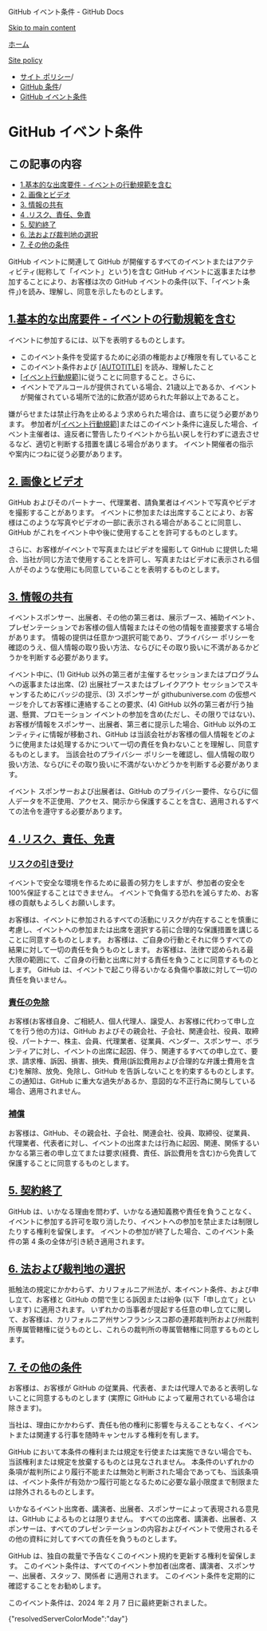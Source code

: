 GitHub イベント条件 - GitHub Docs

[Skip to main content](#main-content)

[ホーム](/ja)

[Site policy](/ja/site-policy)

* [サイト ポリシー](/ja/site-policy)/
* [GitHub 条件](/ja/site-policy/github-terms)/
* [GitHub イベント条件](/ja/site-policy/github-terms/github-event-terms)

GitHub イベント条件
==========

この記事の内容
----------

* [1.基本的な出席要件 - イベントの行動規範を含む](#1-basic-requirements-to-attend---including-the-event-code-of-conduct)
* [2. 画像とビデオ](#2-pictures-and-videos)
* [3. 情報の共有](#3-information-sharing)
* [4 .リスク、責任、免責](#4-risk-liability-and-indemnity)
* [5. 契約終了](#5-termination)
* [6. 法および裁判地の選択](#6-choice-of-law-and-venue)
* [7. その他の条件](#7-miscellaneous-terms)

GitHub イベントに関連して GitHub が開催するすべてのイベントまたはアクティビティ(総称して「イベント」という)を含む GitHub イベントに返事または参加することにより、お客様は次の GitHub イベントの条件(以下、「イベント条件」)を読み、理解し、同意を示したものとします。

[1.基本的な出席要件 - イベントの行動規範を含む](#1-basic-requirements-to-attend---including-the-event-code-of-conduct)
----------

イベントに参加するには、以下を表明するものとします。

* このイベント条件を受諾するために必須の権能および権限を有していること
* このイベント条件および [[AUTOTITLE]](/ja/site-policy/github-terms/github-terms-of-service) を読み、理解したこと
* [[イベント行動規範]](/ja/site-policy/github-terms/github-event-code-of-conduct)に従うことに同意すること。さらに、
* イベントでアルコールが提供されている場合、21歳以上であるか、イベントが開催されている場所で法的に飲酒が認められた年齢以上であること。

嫌がらせまたは禁止行為を止めるよう求められた場合は、直ちに従う必要があります。 参加者が[[イベント行動規範]](/ja/site-policy/github-terms/github-event-code-of-conduct)またはこのイベント条件に違反した場合、イベント主催者は、違反者に警告したりイベントから払い戻しを行わずに退去させるなど、適切と判断する措置を講じる場合があります。 イベント開催者の指示や案内につねに従う必要があります。

[2. 画像とビデオ](#2-pictures-and-videos)
----------

GitHub およびそのパートナー、代理業者、請負業者はイベントで写真やビデオを撮影することがあります。 イベントに参加または出席することにより、お客様はこのような写真やビデオの一部に表示される場合があることに同意し、GitHub がこれをイベント中や後に使用することを許可するものとします。

さらに、お客様がイベントで写真またはビデオを撮影して GitHub に提供した場合、当社が同じ方法で使用することを許可し、写真またはビデオに表示される個人がそのような使用にも同意していることを表明するものとします。

[3. 情報の共有](#3-information-sharing)
----------

イベントスポンサー、出展者、その他の第三者は、展示ブース、補助イベント、プレゼンテーションでお客様の個人情報またはその他の情報を直接要求する場合があります。 情報の提供は任意かつ選択可能であり、プライバシー ポリシーを確認のうえ、個人情報の取り扱い方法、ならびにその取り扱いに不満があるかどうかを判断する必要があります。

イベント中に、(1) GitHub 以外の第三者が主催するセッションまたはプログラムへの返事または出席、(2) 出展社ブースまたはブレイクアウト セッションでスキャンするためにバッジの提示、(3) スポンサーが githubuniverse.com の仮想ページを介してお客様に連絡することの要求、(4) GitHub 以外の第三者が行う抽選、懸賞、プロモーション イベントの参加を含め(ただし、その限りではない)、お客様が情報をスポンサー、出展者、第三者に提示した場合、GitHub 以外のエンティティに情報が移動され、GitHub は当該会社がお客様の個人情報をどのように使用または処理するかについて一切の責任を負わないことを理解し、同意するものとします。 当該会社のプライバシー ポリシーを確認し、個人情報の取り扱い方法、ならびにその取り扱いに不満がないかどうかを判断する必要があります。

イベント スポンサーおよび出展者は、GitHub のプライバシー要件、ならびに個人データを不正使用、アクセス、開示から保護することを含む、適用されるすべての法令を遵守する必要があります。

[4 .リスク、責任、免責](#4-risk-liability-and-indemnity)
----------

### [リスクの引き受け](#assumption-of-risk) ###

イベントで安全な環境を作るために最善の努力をしますが、参加者の安全を100%保証することはできません。 イベントで負傷する恐れを減らすため、お客様の貢献もよろしくお願いします。

お客様は、イベントに参加されるすべての活動にリスクが内在することを慎重に考慮し、イベントへの参加または出席を選択する前に合理的な保護措置を講じることに同意するものとします。 お客様は、ご自身の行動とそれに伴うすべての結果に対して一切の責任を負うものとします。 お客様は、法律で認められる最大限の範囲にて、ご自身の行動と出席に対する責任を負うことに同意するものとします。 GitHub は、イベントで起こり得るいかなる負傷や事故に対して一切の責任を負いません。

### [責任の免除](#release-of-liability) ###

お客様(お客様自身、ご相続人、個人代理人、譲受人、お客様に代わって申し立てを行う他の方)は、GitHub およびその親会社、子会社、関連会社、役員、取締役、パートナー、株主、会員、代理業者、従業員、ベンダー、スポンサー、ボランティアに対し、イベントの出席に起因、伴う、関連するすべての申し立て、要求、請求権、訴因、損害、損失、費用(訴訟費用および合理的な弁護士費用を含む)を解除、放免、免除し、GitHub を告訴しないことを約束するものとします。 この通知は、GitHub に重大な過失があるか、意図的な不正行為に関与している場合、適用されません。

### [補償](#indemnity) ###

お客様は、GitHub、その親会社、子会社、関連会社、役員、取締役、従業員、代理業者、代表者に対し、イベントの出席または行為に起因、関連、関係するいかなる第三者の申し立てまたは要求(経費、責任、訴訟費用を含む)から免責して保護することに同意するものとします。

[5. 契約終了](#5-termination)
----------

GitHub は、いかなる理由を問わず、いかなる通知義務や責任を負うことなく、イベントに参加する許可を取り消したり、イベントへの参加を禁止または制限したりする権利を留保します。 イベントの参加が終了した場合、このイベント条件の第 4 条の全体が引き続き適用されます。

[6. 法および裁判地の選択](#6-choice-of-law-and-venue)
----------

抵触法の規定にかかわらず、カリフォルニア州法が、本イベント条件、および申し立て、お客様と GitHub の間で生じる訴因または紛争 (以下「申し立て」といいます) に適用されます。 いずれかの当事者が提起する任意の申し立てに関して、お客様は、カリフォルニア州サンフランシスコ郡の連邦裁判所および州裁判所専属管轄権に従うものとし、これらの裁判所の専属管轄権に同意するものとします。

[7. その他の条件](#7-miscellaneous-terms)
----------

お客様は、お客様が GitHub の従業員、代表者、または代理人であると表明しないことに同意するものとします (実際に GitHub によって雇用されている場合は除きます)。

当社は、理由にかかわらず、責任も他の権利に影響を与えることもなく、イベントまたは関連する行事を随時キャンセルする権利を有します。

GitHub において本条件の権利または規定を行使または実施できない場合でも、当該権利または規定を放棄するものとは見なされません。 本条件のいずれかの条項が裁判所により履行不能または無効と判断された場合であっても、当該条項は、イベント条件が有効かつ履行可能となるために必要な最小限度まで制限または除外されるものとします。

いかなるイベント出席者、講演者、出展者、スポンサーによって表現される意見は、GitHub によるものとは限りません。 すべての出席者、講演者、出展者、スポンサーは、すべてのプレゼンテーションの内容およびイベントで使用されるその他の資料に対してすべての責任を負うものとします。

GitHub は、独自の裁量で予告なくこのイベント規約を更新する権利を留保します。 このイベント条件は、すべてのイベント参加者(出席者、講演者、スポンサー、出展者、スタッフ、関係者 に適用されます。 このイベント条件を定期的に確認することをお勧めします。

このイベント条件は、2024 年 2 月 7 日に最終更新されました。

{"resolvedServerColorMode":"day"}
